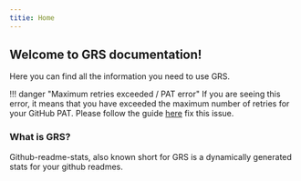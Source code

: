 ```yaml
---
titie: Home
---
```


## Welcome to GRS documentation!

Here you can find all the information you need to use GRS.

!!! danger "Maximum retries exceeded / PAT error"
    If you are seeing this error, it means that you have exceeded the maximum number of retries for your GitHub PAT. Please follow the guide [here](common-issues/maximum-retries-excedded) fix this issue.
    
### What is GRS?
Github-readme-stats, also known short for GRS is a dynamically generated stats for your github readmes.





